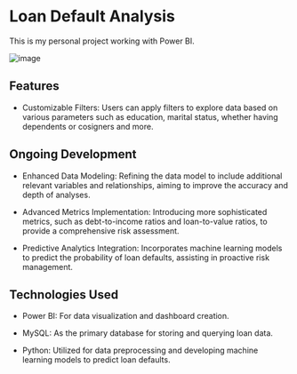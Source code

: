 # Loan Default Analysis

This is my personal project working with Power BI.

![image](https://github.com/user-attachments/assets/4c98e762-1881-4544-866f-17f8cedfc1a1)


## Features

- Customizable Filters: Users can apply filters to explore data based on various parameters such as education, marital status, whether having dependents or cosigners and more.

## Ongoing Development
- Enhanced Data Modeling: Refining the data model to include additional relevant variables and relationships, aiming to improve the accuracy and depth of analyses.

- Advanced Metrics Implementation: Introducing more sophisticated metrics, such as debt-to-income ratios and loan-to-value ratios, to provide a comprehensive risk assessment.

- Predictive Analytics Integration: Incorporates machine learning models to predict the probability of loan defaults, assisting in proactive risk management. 

## Technologies Used
- Power BI: For data visualization and dashboard creation.

- MySQL: As the primary database for storing and querying loan data.

- Python: Utilized for data preprocessing and developing machine learning models to predict loan defaults. 

